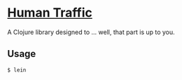 # [Human Traffic](https://www.youtube.com/watch?v=9y8p1d7JVEs)

A Clojure library designed to ... well, that part is up to you.

## Usage

`$ lein `
